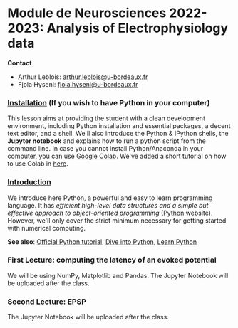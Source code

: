 # Module de Neurosciences 2022-2023: Analysis of Electrophysiology data

**Contact**
- Arthur Leblois:  arthur.leblois@u-bordeaux.fr
- Fjola Hyseni: fjola.hyseni@u-bordeaux.fr

### [Installation](lessons/programming/01-installation.md) (If you wish to have Python in your computer)

This lesson aims at providing the student with a clean development environment,
including Python installation and essential packages, a decent text editor, and
a shell. We'll also introduce the Python & IPython shells, the **Jupyter notebook**
and explains how to run a python script from the command line.
In case you cannot install Python/Anaconda in your computer, you can use [Google Colab](https://colab.research.google.com/notebooks/basic_features_overview.ipynb). We've added a short tutorial on how to use Colab in [here](lessons/programming/colab_steps.md).

### [Introduction](lessons/programming/02-introduction.md)

We introduce here Python, a powerful and easy to learn programming language. It
has *efficient high-level data structures and a simple but effective approach
to object-oriented programming* (Python website). However, we'll only
cover the strict minimum necessary for getting started with numerical computing.

**See also**: [Official Python tutorial](https://docs.python.org/tutorial), [Dive into Python](https://diveintopython3.problemsolving.io/),
[Learn Python](https://www.learnpython.org/)
<br/>

### First Lecture: computing the latency of an evoked potential
We will be using NumPy, Matplotlib and Pandas.
The Jupyter Notebook will be uploaded after the class.

### Second Lecture: EPSP
The Jupyter Notebook will be uploaded after the class.

